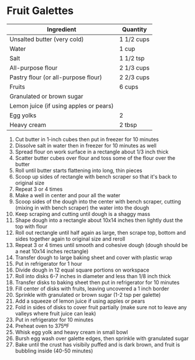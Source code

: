 Fruit Galettes
==============

Ingredient | Quantity
---|---
Unsalted butter (very cold) | 1 1/2 cups
Water | 1 cup
Salt | 1 1/2 tsp
All-purpose flour | 2 1/3 cups
Pastry flour (or all-purpose flour) | 2 2/3 cups
Fruits | 6 cups
Granulated or brown sugar |
Lemon juice (if using apples or pears) |
Egg yolks | 2
Heavy cream | 2 tbsp

1. Cut butter in 1-inch cubes then put in freezer for 10 minutes
2. Dissolve salt in water then in freezer for 10 minutes as well
3. Spread flour on work surface in a rectangle about 1/3 inch thick
4. Scatter butter cubes over flour and toss some of the flour over the butter
5. Roll until butter starts flattening into long, thin pieces
  1. Scoop up sides of rectangle with bench scraper so that it's back to original size
  2. Repeat 3 or 4 times
6. Make a well in center and pour all the water
7. Scoop sides of the dough into the center with bench scraper, cutting (mixing in with bench scraper) the water into the dough
  1. Keep scraping and cutting until dough is a shaggy mass
8. Shape dough into a rectangle about 10x14 inches then lightly dust the top with flour
9. Roll out rectangle until half again as large, then scrape top, bottom and sides together again to original size and reroll
  1. Repeat 3 or 4 times until smooth and cohesive dough (dough should be a neat 10x14 inches rectangle)
10. Transfer dough to large baking sheet and cover with plastic wrap
11. Put in refrigerator for 1 hour
12. Divide dough in 12 equal square portions on workspace
13. Roll into disks 6-7 inches in diameter and less than 1/8 inch thick
14. Transfer disks to baking sheet then put in refrigerator for 10 minutes
15. Fill center of disks with fruits, leaving uncovered a 1 inch border
16. Sprinkle with granulated or brown sugar (1-2 tsp per galette)
17. Add a squeeze of lemon juice if using apples or pears
18. Fold in sides of disks to cover fruit partially (make sure not to leave any valleys where fruit juice can leak)
19. Put in refrigerator for 10 minutes
20. Preheat oven to 375ºF
21. Whisk egg yolk and heavy cream in small bowl
22. Bursh egg wash over galette edges, then sprinkle with granulated sugar
23. Bake until the crust has visibily puffed and is dark brown, and fruit is bubbling inside (40-50 minutes)
